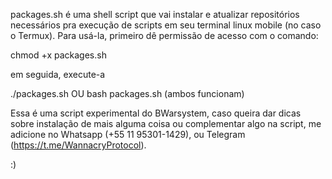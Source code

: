 packages.sh é uma shell script que vai instalar e atualizar repositórios necessários pra execução de scripts em seu terminal linux mobile (no caso o Termux).
Para usá-la, primeiro dê permissão de 
acesso com o comando:

 chmod +x packages.sh


em seguida, execute-a 

./packages.sh OU bash packages.sh (ambos funcionam)

Essa é uma script experimental do BWarsystem, caso queira dar dicas sobre
instalação de mais alguma coisa ou complementar algo na script, me adicione
no Whatsapp (+55 11 95301-1429), ou Telegram (https://t.me/WannacryProtocol).

:)
